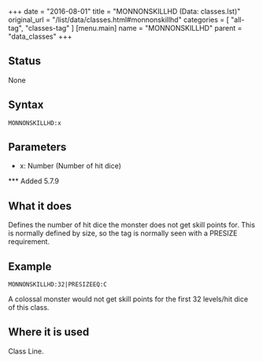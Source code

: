 +++
date = "2016-08-01"
title = "MONNONSKILLHD (Data: classes.lst)"
original_url = "/list/data/classes.html#monnonskillhd"
categories = [ "all-tag", "classes-tag" ]
[menu.main]
    name = "MONNONSKILLHD"
    parent = "data_classes"
+++

## Status

None

## Syntax

`MONNONSKILLHD:x`

## Parameters

-   x: Number (Number of hit dice)



<span id="monnonskillhd"></span> \*\*\* Added 5.7.9

What it does
------------

Defines the number of hit dice the monster does not get skill points
for. This is normally defined by size, so the tag is normally seen with
a PRESIZE requirement.

Example
-------

`MONNONSKILLHD:32|PRESIZEEQ:C`

A colossal monster would not get skill points for the first 32
levels/hit dice of this class.

Where it is used
----------------

Class Line.

